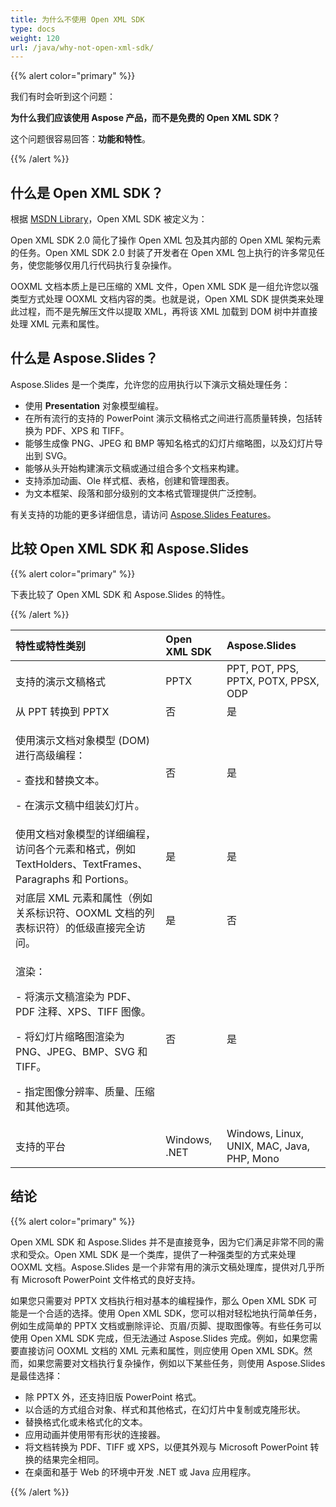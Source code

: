 ```yaml
---
title: 为什么不使用 Open XML SDK
type: docs
weight: 120
url: /java/why-not-open-xml-sdk/
---
```


{{% alert color="primary" %}} 

我们有时会听到这个问题：

**为什么我们应该使用 Aspose 产品，而不是免费的 Open XML SDK？**

这个问题很容易回答：**功能和特性**。

{{% /alert %}} 
## **什么是 Open XML SDK？**
根据 [MSDN Library](https://docs.microsoft.com/en-us/office/open-xml/open-xml-sdk)，Open XML SDK 被定义为：

Open XML SDK 2.0 简化了操作 Open XML 包及其内部的 Open XML 架构元素的任务。Open XML SDK 2.0 封装了开发者在 Open XML 包上执行的许多常见任务，使您能够仅用几行代码执行复杂操作。

OOXML 文档本质上是已压缩的 XML 文件，Open XML SDK 是一组允许您以强类型方式处理 OOXML 文档内容的类。也就是说，Open XML SDK 提供类来处理此过程，而不是先解压文件以提取 XML，再将该 XML 加载到 DOM 树中并直接处理 XML 元素和属性。
## **什么是 Aspose.Slides？**
Aspose.Slides 是一个类库，允许您的应用执行以下演示文稿处理任务：

- 使用 **Presentation** 对象模型编程。
- 在所有流行的支持的 PowerPoint 演示文稿格式之间进行高质量转换，包括转换为 PDF、XPS 和 TIFF。
- 能够生成像 PNG、JPEG 和 BMP 等知名格式的幻灯片缩略图，以及幻灯片导出到 SVG。
- 能够从头开始构建演示文稿或通过组合多个文档来构建。
- 支持添加动画、Ole 样式框、表格，创建和管理图表。
- 为文本框架、段落和部分级别的文本格式管理提供广泛控制。

有关支持的功能的更多详细信息，请访问 [Aspose.Slides Features](/slides/java/product-overview/)。
## **比较 Open XML SDK 和 Aspose.Slides**
{{% alert color="primary" %}} 

下表比较了 Open XML SDK 和 Aspose.Slides 的特性。

{{% /alert %}} 

|**特性或特性类别**|**Open XML SDK**|**Aspose.Slides**|
| :- | :- | :- |
|支持的演示文稿格式|PPTX|PPT, POT, PPS, PPTX, POTX, PPSX, ODP|
|从 PPT 转换到 PPTX |否|是|
|<p>使用演示文档对象模型 (DOM) 进行高级编程：</p><p>- 查找和替换文本。</p><p>- 在演示文稿中组装幻灯片。</p>|否|是|
|使用文档对象模型的详细编程，访问各个元素和格式，例如 TextHolders、TextFrames、Paragraphs 和 Portions。|是|是|
|对底层 XML 元素和属性（例如关系标识符、OOXML 文档的列表标识符）的低级直接完全访问。|是|否|
|<p>渲染：</p><p>- 将演示文稿渲染为 PDF、PDF 注释、XPS、TIFF 图像。</p><p>- 将幻灯片缩略图渲染为 PNG、JPEG、BMP、SVG 和 TIFF。</p><p>- 指定图像分辨率、质量、压缩和其他选项。</p>|否|是 |
|支持的平台|Windows, .NET|Windows, Linux, UNIX, MAC, Java, PHP, Mono|
## **结论**
{{% alert color="primary" %}} 

Open XML SDK 和 Aspose.Slides 并不是直接竞争，因为它们满足非常不同的需求和受众。Open XML SDK 是一个类库，提供了一种强类型的方式来处理 OOXML 文档。Aspose.Slides 是一个非常有用的演示文稿处理库，提供对几乎所有 Microsoft PowerPoint 文件格式的良好支持。

如果您只需要对 PPTX 文档执行相对基本的编程操作，那么 Open XML SDK 可能是一个合适的选择。使用 Open XML SDK，您可以相对轻松地执行简单任务，例如生成简单的 PPTX 文档或删除评论、页眉/页脚、提取图像等。有些任务可以使用 Open XML SDK 完成，但无法通过 Aspose.Slides 完成。例如，如果您需要直接访问 OOXML 文档的 XML 元素和属性，则应使用 Open XML SDK。然而，如果您需要对文档执行复杂操作，例如以下某些任务，则使用 Aspose.Slides 是最佳选择：

- 除 PPTX 外，还支持旧版 PowerPoint 格式。
- 以合适的方式组合对象、样式和其他格式，在幻灯片中复制或克隆形状。
- 替换格式化或未格式化的文本。
- 应用动画并使用带有形状的连接器。
- 将文档转换为 PDF、TIFF 或 XPS，以便其外观与 Microsoft PowerPoint 转换的结果完全相同。
- 在桌面和基于 Web 的环境中开发 .NET 或 Java 应用程序。

{{% /alert %}}